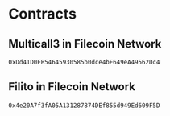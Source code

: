 # Contracts

## Multicall3 in Filecoin Network

```
0xDd41D0EB54645930585b0dce4bE649eA49562Dc4
```

## Filito in Filecoin Network

```
0x4e20A7f3fA05A131287874DEf855d949Ed609F5D
```
